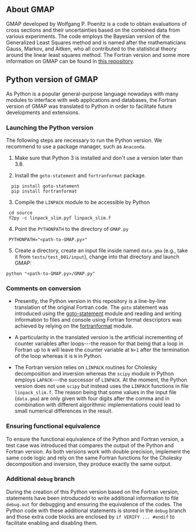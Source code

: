 ## About GMAP

GMAP developed by Wolfgang P. Poenitz is a code to obtain evaluations
of cross sections and their uncertainties based on the combined data
from various experiments. The code employs the Bayesian version
of the Generalized Least Squares method and is named after the
mathematicians Gauss, Markov, and Aitken, who all contributed
to the statistical theory around the linear least squares method.
The Fortran version and some more information on GMAP can be found
in [this repository](https://github.com/iaea-nds/GMAP-Fortran).

## Python version of GMAP 

As Python is a popular general-purpose language nowadays with many
modules to interface with web applications and databases, the Fortran
version of GMAP was translated to Python in order to facilitate future
developments and extensions.

### Launching the Python version

The following steps are necessary to run the Python version.
We recommend to use a package manager, such as `Anaconda`.

1. Make sure that Python 3 is installed and don't use a version
later than 3.8.

2. Install the `goto-statement` and `fortranformat` package.
```
  pip install goto-statement
  pip install fortranformat
```

3. Compile the `LINPACK` module to be accessible by Python
```
 cd source
 f2py -c linpack_slim.pyf linpack_slim.f
```
4. Point the `PYTHONPATH` to the directory of `GMAP.py`
```
 PYTHONPATH="<path-to-GMAP.py>"
```
5. Create a directory, create an input file inside named `data.gma`
(e.g., take it from `tests/test_001/input`), change into that directory
and launch GMAP:
```
python "<path-to-GMAP.py>/GMAP.py"
```

### Comments on conversion

- Presently, the Python version in this repository is a line-by-line translation
of the original Fortran code.
The `goto` statement was introduced using the
[goto-statement] module and reading and writing information to files and
console using Fortran format descriptors was achieved by relying on the
[fortranformat] module.

- A particularity in the translated version is the
artificial incrementing of counter variables after loops---the reason for that
being that a loop in Fortran up to `N` will leave the counter variable at `N+1`
after the termination of the loop whereas it is `N` in Python.

- The Fortran version relies on `LINPACK` routines for Cholesky decomposition and
inversion whereas the `scipy` module in Python employs `LAPACK`---the successor
of `LINPACK`. At the moment, the Python version does not use `scipy` 
but instead uses the `LINPACK` functions in file `linpack_slim.f`. The reason
being that some values in the input file (`data.gma`) are only given with four
digits after the comma and in combination with different algorithmic
implementations could lead to small numerical differences in the result.

[goto-statement]: https://pypi.org/project/goto-statement/
[fortranformat]: https://pypi.org/project/fortranformat/ 

### Ensuring functional equivalence

To ensure the functional equivalence of the Python and Fortran version,
a test case was introduced that compares the output of the Python and Fortran
version. As both versions work with double precision, implement
the same code logic and rely on the same Fortran functions for the
Cholesky decomposition and inversion, they produce exactly the same output.

### Additional `debug` branch

During the creation of this Python version based on the Fortran version,
statements have been introducedd to write additional information to file
`debug.out` for debugging and ensuring the equivalence of the codes.
The Python code with these additional statements is stored in the
`debug` branch and those extra code blocks are enclosed by
`if VERIFY ... #endif` to facilitate enabling and disabling them.
